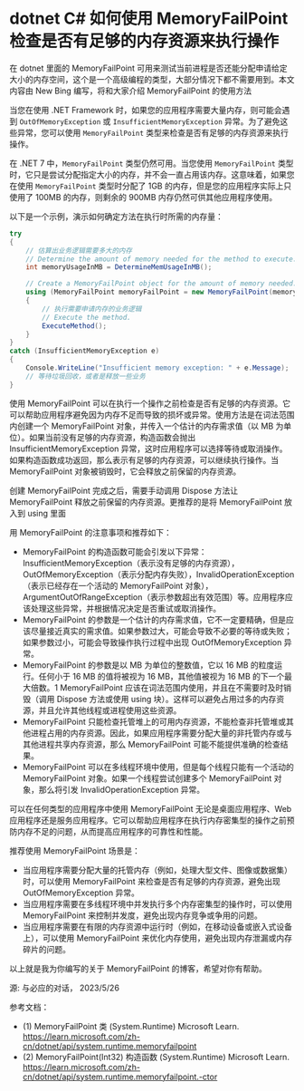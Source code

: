 # dotnet C# 如何使用 MemoryFailPoint 检查是否有足够的内存资源来执行操作

在 dotnet 里面的 MemoryFailPoint 可用来测试当前进程是否还能分配申请给定大小的内存空间，这个是一个高级编程的类型，大部分情况下都不需要用到。本文内容由 New Bing 编写，将和大家介绍 MemoryFailPoint 的使用方法

<!--more-->
<!-- 发布 -->
<!-- 博客 -->

当您在使用 .NET Framework 时，如果您的应用程序需要大量内存，则可能会遇到 `OutOfMemoryException` 或 `InsufficientMemoryException` 异常。为了避免这些异常，您可以使用 `MemoryFailPoint` 类型来检查是否有足够的内存资源来执行操作。

在 .NET 7 中，`MemoryFailPoint` 类型仍然可用。当您使用 `MemoryFailPoint` 类型时，它只是尝试分配指定大小的内存，并不会一直占用该内存。这意味着，如果您在使用 `MemoryFailPoint` 类型时分配了 1GB 的内存，但是您的应用程序实际上只使用了 100MB 的内存，则剩余的 900MB 内存仍然可供其他应用程序使用。

以下是一个示例，演示如何确定方法在执行时所需的内存量：

```csharp
try
{
    // 估算出业务逻辑需要多大的内存
    // Determine the amount of memory needed for the method to execute.
    int memoryUsageInMB = DetermineMemUsageInMB();

    // Create a MemoryFailPoint object for the amount of memory needed.
    using (MemoryFailPoint memoryFailPoint = new MemoryFailPoint(memoryUsageInMB))
    {
        // 执行需要申请内存的业务逻辑
        // Execute the method.
        ExecuteMethod();
    }
}
catch (InsufficientMemoryException e)
{
    Console.WriteLine("Insufficient memory exception: " + e.Message);
    // 等待垃圾回收，或者是释放一些业务
}
```

使用 MemoryFailPoint 可以在执行一个操作之前检查是否有足够的内存资源。它可以帮助应用程序避免因为内存不足而导致的损坏或异常。使用方法是在词法范围内创建一个 MemoryFailPoint 对象，并传入一个估计的内存需求值（以 MB 为单位）。如果当前没有足够的内存资源，构造函数会抛出 InsufficientMemoryException 异常，这时应用程序可以选择等待或取消操作。如果构造函数成功返回，那么表示有足够的内存资源，可以继续执行操作。当 MemoryFailPoint 对象被销毁时，它会释放之前保留的内存资源。

创建 MemoryFailPoint 完成之后，需要手动调用 Dispose 方法让 MemoryFailPoint 释放之前保留的内存资源。更推荐的是将 MemoryFailPoint 放入到 using 里面

用 MemoryFailPoint 的注意事项和推荐如下：

- MemoryFailPoint 的构造函数可能会引发以下异常：InsufficientMemoryException（表示没有足够的内存资源），OutOfMemoryException（表示分配内存失败），InvalidOperationException（表示已经存在一个活动的 MemoryFailPoint 对象），ArgumentOutOfRangeException（表示参数超出有效范围）等。应用程序应该处理这些异常，并根据情况决定是否重试或取消操作。
- MemoryFailPoint 的参数是一个估计的内存需求值，它不一定要精确，但是应该尽量接近真实的需求值。如果参数过大，可能会导致不必要的等待或失败；如果参数过小，可能会导致操作执行过程中出现 OutOfMemoryException 异常。
- MemoryFailPoint 的参数是以 MB 为单位的整数值，它以 16 MB 的粒度运行。任何小于 16 MB 的值将被视为 16 MB，其他值被视为 16 MB 的下一个最大倍数。1
MemoryFailPoint 应该在词法范围内使用，并且在不需要时及时销毁（调用 Dispose 方法或使用 using 块）。这样可以避免占用过多的内存资源，并且允许其他线程或进程使用这些资源。
- MemoryFailPoint 只能检查托管堆上的可用内存资源，不能检查非托管堆或其他进程占用的内存资源。因此，如果应用程序需要分配大量的非托管内存或与其他进程共享内存资源，那么 MemoryFailPoint 可能不能提供准确的检查结果。
- MemoryFailPoint 可以在多线程环境中使用，但是每个线程只能有一个活动的 MemoryFailPoint 对象。如果一个线程尝试创建多个 MemoryFailPoint 对象，那么将引发 InvalidOperationException 异常。

可以在任何类型的应用程序中使用 MemoryFailPoint 无论是桌面应用程序、Web 应用程序还是服务应用程序。它可以帮助应用程序在执行内存密集型的操作之前预防内存不足的问题，从而提高应用程序的可靠性和性能。

推荐使用 MemoryFailPoint 场景是：

- 当应用程序需要分配大量的托管内存（例如，处理大型文件、图像或数据集）时，可以使用 MemoryFailPoint 来检查是否有足够的内存资源，避免出现 OutOfMemoryException 异常。
- 当应用程序需要在多线程环境中并发执行多个内存密集型的操作时，可以使用 MemoryFailPoint 来控制并发度，避免出现内存竞争或争用的问题。
- 当应用程序需要在有限的内存资源中运行时（例如，在移动设备或嵌入式设备上），可以使用 MemoryFailPoint 来优化内存使用，避免出现内存泄漏或内存碎片的问题。

以上就是我为你编写的关于 MemoryFailPoint 的博客，希望对你有帮助。

源: 与必应的对话， 2023/5/26

参考文档：

- (1) MemoryFailPoint 类 (System.Runtime) Microsoft Learn. https://learn.microsoft.com/zh-cn/dotnet/api/system.runtime.memoryfailpoint
- (2) MemoryFailPoint(Int32) 构造函数 (System.Runtime) Microsoft Learn. https://learn.microsoft.com/zh-cn/dotnet/api/system.runtime.memoryfailpoint.-ctor